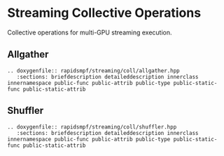 # Streaming Collective Operations

Collective operations for multi-GPU streaming execution.

## Allgather

```{eval-rst}
.. doxygenfile:: rapidsmpf/streaming/coll/allgather.hpp
   :sections: briefdescription detaileddescription innerclass innernamespace public-func public-attrib public-type public-static-func public-static-attrib
```

## Shuffler

```{eval-rst}
.. doxygenfile:: rapidsmpf/streaming/coll/shuffler.hpp
   :sections: briefdescription detaileddescription innerclass innernamespace public-func public-attrib public-type public-static-func public-static-attrib
```
